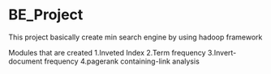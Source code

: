 # BE_Project

This project basically create min search engine by using hadoop framework

Modules that are created
1.Inveted Index
2.Term frequency
3.Invert-document frequency
4.pagerank containing-link analysis
